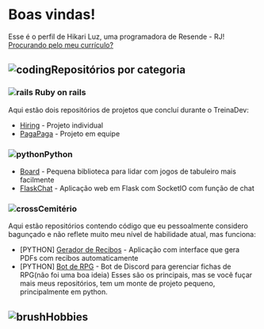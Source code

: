 # Boas vindas!
Esse é o perfil de Hikari Luz, uma programadora de Resende - RJ!\
[Procurando pelo meu currículo?](https://docs.google.com/presentation/d/1dyOUWe0du0mHcQZ3P3D9IBdBnJUlMm5ojJzcO5F-NvU)

## ![coding](https://cdn2.iconfinder.com/data/icons/artificial-intelligence-52/48/bl_1642_Data_development_programming_coding_magnifier-32.png)Repositórios por categoria
### ![rails](https://cdn3.iconfinder.com/data/icons/popular-services-brands-vol-2/512/ruby-on-rails-16.png) Ruby on rails
Aqui estão dois repositórios de projetos que concluí durante o TreinaDev:

- [Hiring](https://github.com/Hikari-desuyoo/td7-projeto-final) - Projeto individual
- [PagaPaga](https://github.com/TreinaDev/pagamentos-alpha) - Projeto em equipe

### ![python](https://cdn4.iconfinder.com/data/icons/logos-and-brands/512/267_Python_logo-16.png)Python
- [Board](https://github.com/Hikari-desuyoo/board) - Pequena biblioteca para lidar com jogos de tabuleiro mais facilmente
- [FlaskChat](https://github.com/Hikari-desuyoo/Flask-chat) - Aplicação web em Flask com SocketIO com função de chat

### ![cross](https://cdn3.iconfinder.com/data/icons/materia-flat-halloween-free/24/039_003_tomb_halloween_grave_cross-16.png)Cemitério
Aqui estão repositórios contendo código que eu pessoalmente considero bagunçado e não reflete muito meu nível de habilidade atual, mas funciona:
- [PYTHON] [Gerador de Recibos](https://github.com/Hikari-desuyoo/Gerador-de-recibos) - Aplicação com interface que gera PDFs com recibos automaticamente
- [PYTHON] [Bot de RPG](https://github.com/Hikari-desuyoo/discord-rpg) - Bot de Discord para gerenciar fichas de RPG(não foi uma boa ideia)
Esses são os principais, mas se você fuçar mais meus repositórios, tem um monte de projeto pequeno, principalmente em python.

## ![brush](https://cdn4.iconfinder.com/data/icons/48-bubbles/48/17.Brush-32.png)Hobbies
